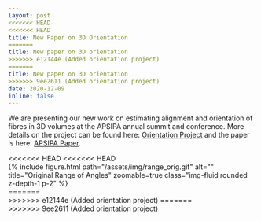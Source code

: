 ```yaml
---
layout: post
<<<<<<< HEAD
<<<<<<< HEAD
title: New Paper on 3D Orientation
=======
title: New paper on 3D orientation
>>>>>>> e12144e (Added orientation project)
=======
title: New paper on 3D orientation
>>>>>>> 9ee2611 (Added orientation project)
date: 2020-12-09
inline: false
---
```


We are presenting our new work on estimating alignment and orientation of fibres in 3D volumes at the APSIPA annual summit and conference. More details on the project can be found here: [Orientation Project](../../research/orientation/) and the paper is here: [APSIPA Paper](../../assets/pdf/2020_APSIPA.pdf).

<div class="row justify-content-center">
<<<<<<< HEAD
<<<<<<< HEAD
  <div class="col-sm-5 mt-3 mt-md-0">
    {% include figure.html path="/assets/img/range_orig.gif" alt="" title="Original Range of Angles" zoomable=true class="img-fluid rounded z-depth-1 p-2" %}
  </div>
=======
  <div class="col-sm-5 mt-3 mt-md-0"><img class="img-fluid rounded z-depth-1 p-2" src="{{ '/assets/img/range_orig.gif' | relative_url }}" alt="" title="Original Range of Angles"/></div>
>>>>>>> e12144e (Added orientation project)
=======
  <div class="col-sm-5 mt-3 mt-md-0"><img class="img-fluid rounded z-depth-1 p-2" src="{{ '/assets/img/range_orig.gif' | relative_url }}" alt="" title="Original Range of Angles"/></div>
>>>>>>> 9ee2611 (Added orientation project)
</div>
